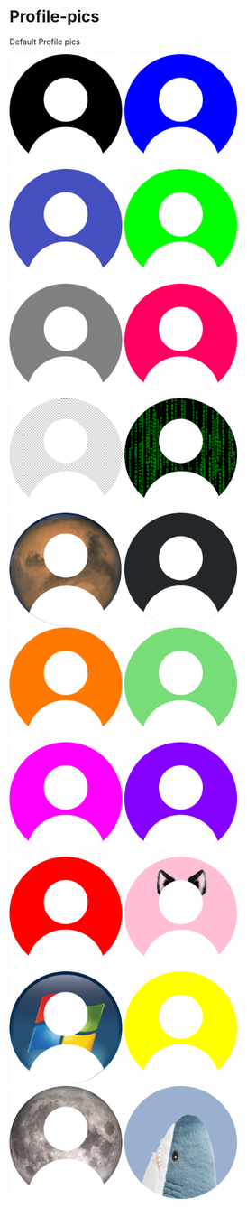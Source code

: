 # Profile-pics
Default Profile pics

<img src="Black.png" alt="drawing" width="200"/>
<img src="Blue.png" alt="drawing" width="200"/>
<img src="Dark Burple.png" alt="drawing" width="200"/>
<img src="Green.png" alt="drawing" width="200"/>
<img src="Grey.png" alt="drawing" width="200"/>
<img src="Hot Pink.png" alt="drawing" width="200"/>
<img src="Invis.png" alt="drawing" width="200"/>
<img src="Leet.png" alt="drawing" width="200"/>
<img src="Mars.png" alt="drawing" width="200"/>
<img src="Not Quite Black.png" alt="drawing" width="200"/>
<img src="Orange.png" alt="drawing" width="200"/>
<img src="Pastel Green.png" alt="drawing" width="200"/>
<img src="Pink.png" alt="drawing" width="200"/>
<img src="Purple.png" alt="drawing" width="200"/>
<img src="Red.png" alt="drawing" width="200"/>
<img src="UwU.png" alt="drawing" width="200"/>
<img src="Windows7.png" alt="drawing" width="200"/>
<img src="Yellow.png" alt="drawing" width="200"/>
<img src="moon.png" alt="drawing" width="200"/>
<img src="sharkie.png" alt="drawing" width="200"/>
